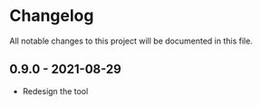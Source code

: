 # Changelog

All notable changes to this project will be documented in this file.

## 0.9.0 - 2021-08-29

- Redesign the tool
